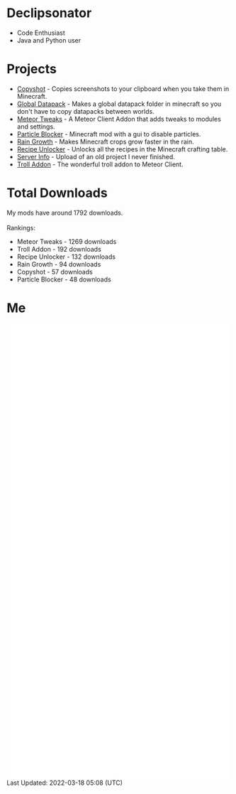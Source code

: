 # Declipsonator
- Code Enthusiast
- Java and Python user
# Projects
- [Copyshot](https://github.com/Declipsonator/Copyshot) - Copies screenshots to your clipboard when you take them in Minecraft.
- [Global Datapack](https://github.com/Declipsonator/Global-Datapack) - Makes a global datapack folder in minecraft so you don't have to copy datapacks between worlds.
- [Meteor Tweaks](https://github.com/Declipsonator/Meteor-Tweaks) - A Meteor Client Addon that adds tweaks to modules and settings.
- [Particle Blocker](https://github.com/Declipsonator/Particle-Blocker) - Minecraft mod with a gui to disable particles.
- [Rain Growth](https://github.com/Declipsonator/Rain-Growth) - Makes Minecraft crops grow faster in the rain.
- [Recipe Unlocker](https://github.com/Declipsonator/Recipe-Unlocker) - Unlocks all the recipes in the Minecraft crafting table.
- [Server Info](https://github.com/Declipsonator/Server-Info) - Upload of an old project I never finished.
- [Troll Addon](https://github.com/Declipsonator/Troll-Addon) - The wonderful troll addon to Meteor Client.


# Total Downloads
My mods have around 1792 downloads. \
\
Rankings:
- Meteor Tweaks - 1269 downloads  
- Troll Addon - 192 downloads  
- Recipe Unlocker - 132 downloads  
- Rain Growth - 94 downloads  
- Copyshot - 57 downloads  
- Particle Blocker - 48 downloads  


# Me
<img align="center" src="/github-metrics.svg" alt="Metrics">
Last Updated: 2022-03-18 05:08 (UTC)
